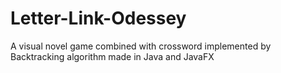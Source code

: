 # Letter-Link-Odessey
A visual novel game combined with crossword implemented by Backtracking algorithm made in Java and JavaFX
